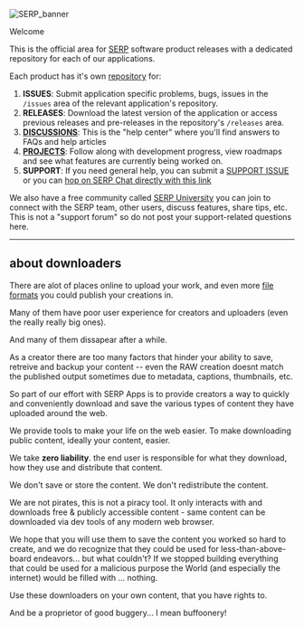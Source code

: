 ![SERP_banner](https://github.com/user-attachments/assets/6da22887-0c34-4e61-aaa7-9624b6319412)

Welcome

This is the official area for [SERP](https://serp.co/) software product releases with a dedicated repository for each of our applications.

Each product has it's own [repository](https://github.com/orgs/serpapps/repositories) for:

1. **ISSUES**: Submit application specific problems, bugs, issues in the `/issues` area of the relevant application's repository.
2. **RELEASES**: Download the latest version of the application or access previous releases and pre-releases in the repository's `/releases` area.
3. [**DISCUSSIONS**](https://github.com/orgs/serpapps/discussions): This is the "help center" where you'll find answers to FAQs and help articles
4. [**PROJECTS**](https://github.com/orgs/serpapps/projects): Follow along with development progress, view roadmaps and see what features are currently being worked on.
5. **SUPPORT**: If you need general help, you can submit a [SUPPORT ISSUE](https://github.com/serpapps/support/issues) or you can [hop on SERP Chat directly with this link](https://serp.ly/@serp/support)

We also have a free community called [SERP University](https://serp.ly/@serp/community) you can join to connect with the SERP team, other users, discuss features, share tips, etc. This is not a "support forum" so do not post your support-related questions here.

---

## about downloaders

There are alot of places online to upload your work, and even more [file formats](https://serptools.github.io/files/) you could publish your creations in.

Many of them have poor user experience for creators and uploaders (even the really really big ones). 

And many of them dissapear after a while. 

As a creator there are too many factors that hinder your ability to save, retreive and backup your content -- even the RAW creation doesnt match the published output sometimes due to metadata, captions, thumbnails, etc.

So part of our effort with SERP Apps is to provide creators a way to quickly and conveniently download and save the various types of content they have uploaded around the web.

We provide tools to make your life on the web easier. To make downloading public content, ideally your content, easier.

We take **zero liability**. the end user is responsible for what they download, how they use and distribute that content.

We don't save or store the content. We don't redistribute the content. 

We are not pirates, this is not a piracy tool. It only interacts with and downloads free & publicly accessible content - same content can be downloaded via dev tools of any modern web browser.

We hope that you will use them to save the content you worked so hard to create, and we do recognize that they could be used for less-than-above-board endeavors... but what couldn't? If we stopped building everything that could be used for a malicious purpose the World (and especially the internet) would be filled with ... nothing.

Use these downloaders on your own content, that you have rights to. 

And be a proprietor of good  buggery... I mean buffoonery!
